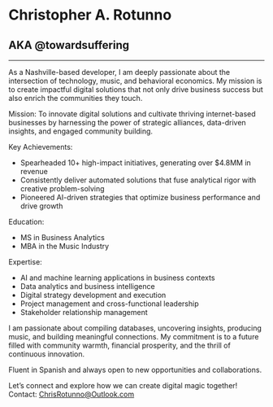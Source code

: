# Christopher A. Rotunno
## AKA @towardsuffering
--- 
As a Nashville-based developer, I am deeply passionate about the intersection of technology, music, and behavioral economics. My mission is to create impactful digital solutions that not only drive business success but also enrich the communities they touch.

Mission:
To innovate digital solutions and cultivate thriving internet-based businesses by harnessing the power of strategic alliances, data-driven insights, and engaged community building.

Key Achievements:
- Spearheaded 10+ high-impact initiatives, generating over $4.8MM in revenue
- Consistently deliver automated solutions that fuse analytical rigor with creative problem-solving
- Pioneered AI-driven strategies that optimize business performance and drive growth

Education:
- MS in Business Analytics
- MBA in the Music Industry

Expertise:
- AI and machine learning applications in business contexts
- Data analytics and business intelligence
- Digital strategy development and execution
- Project management and cross-functional leadership
- Stakeholder relationship management

I am passionate about compiling databases, uncovering insights, producing music, and building meaningful connections. My commitment is to a future filled with community warmth, financial prosperity, and the thrill of continuous innovation.

Fluent in Spanish and always open to new opportunities and collaborations.

Let’s connect and explore how we can create digital magic together!
Contact: ChrisRotunno@Outlook.com
